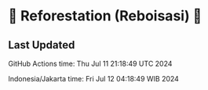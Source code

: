 
# 🌳 Reforestation (Reboisasi) 🌲

## Last Updated

GitHub Actions time: Thu Jul 11 21:18:49 UTC 2024

Indonesia/Jakarta time: Fri Jul 12 04:18:49 WIB 2024
